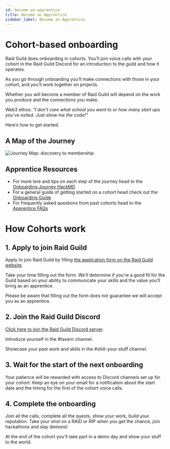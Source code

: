 ```yaml
---
id: become-an-apprentice
title: Become an Apprentice
sidebar_label: Become an Apprentice
---
```


# Cohort-based onboarding

Raid Guild does onboarding in cohorts. You’ll join voice calls with your cohort in the Raid Guild Discord for an introduction to the guild and how it operates. 

As you go through onboarding you’ll make connections with those in your cohort, and you’ll work together on projects.

Whether you will become a member of Raid Guild will depend on the work you produce and the connections you make.

Web3 ethos: *"I don't care what school you went to or how many start ups you've exited. Just show me the code!"*

Here’s how to get started.

## A Map of the Journey

![Journey Map: discovery to membership](https://i.imgur.com/KsvHsXa.jpg)

## Apprentice Resources

* For more lore and tips on each step of the journey head to the [Onboarding Journey HackMD](https://hackmd.io/@raidguild/By3kIcxD5/%2FdZ7GZfd_T1uUc5qCoOQLrg) 
* For a general guide of getting started on a cohort head check out the [Onboarding Guide](https://hackmd.io/@raidguild/By3kIcxD5/%2F5gFk0yzPTguoF2OhJo0iHA)
* For frequently asked questions from past cohorts head to the [Apprentice FAQs](https://hackmd.io/@raidguild/By3kIcxD5/https%3A%2F%2Fhackmd.io%2F8S-77fW_RY2dwElOubfz0Q%3Fview)

# How Cohorts work

## 1. Apply to join Raid Guild
Apply to join Raid Guild by filling [the application form on the Raid Guild website](https://www.raidguild.org/join).

Take your time filling out the form. We’ll determine if you’re a good fit for the Guild based on your ability to communicate your skills and the value you’ll bring as an apprentice.

Please be aware that filling out the form does not guarantee we will accept you as an apprentice.

## 2. Join the Raid Guild Discord
[Click here to join the Raid Guild Discord server](https://discord.gg/rGFpfQf).

Introduce yourself in the <span class='channels'>#tavern</span> channel.

Showcase your past work and skills in the <span class='channels'>#shill-your-stuff</span> channel.

## 3. Wait for the start of the next onboarding
Your patience will be rewarded with access to Discord channels set up for your cohort. Keep an eye on your email for a notification about the start date and the timing for the first of the cohort voice calls.

## 4. Complete the onboarding
Join all the calls, complete all the quests, show your work, build your reputation. Take your shot on a RAID or RIP when you get the chance, join hackathons and slay demons!

At the end of the cohort you’ll take part in a demo day and show your stuff to the world. 


